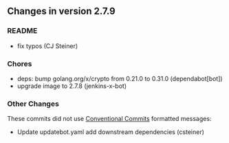 ## Changes in version 2.7.9

### README

* fix typos (CJ Steiner)

### Chores

* deps: bump golang.org/x/crypto from 0.21.0 to 0.31.0 (dependabot[bot])
* upgrade image to 2.7.8 (jenkins-x-bot)

### Other Changes

These commits did not use [Conventional Commits](https://conventionalcommits.org/) formatted messages:

* Update updatebot.yaml add downstream dependencies (csteiner)
